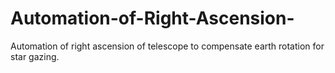 # Automation-of-Right-Ascension-
Automation of right ascension of telescope to compensate earth rotation for star gazing.
